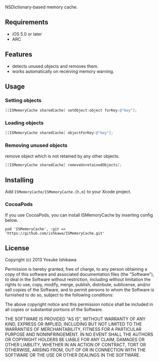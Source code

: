 NSDictionary-based memory cache.

## Requirements

- iOS 5.0 or later
- ARC

## Features

- detects unused objects and removes them.
- works automatically on receiving memory warning.

## Usage

### Setting objects

```objectivec
[[ISMemoryCache sharedCache] setObject:object forKey:@"key"];
```

### Loading objects

```objectivec
[[ISMemoryCache sharedCache] objectForKey:@"key"];
```

### Removing unused objects

remove object which is not retained by any other objects.

```objectivec
[[ISMemoryCache sharedCache] removeUnretainedObjects];
```

## Installing

Add `ISMemoryCache/ISMemoryCache.{h,m}` to your Xcode project.

### CocoaPods

If you use CocoaPods, you can install ISMemoryCache by inserting config below.

```
pod 'ISMemoryCache', :git => 'https://github.com/ishkawa/ISMemoryCache.git'
```

## License

Copyright (c) 2013 Yosuke Ishikawa

Permission is hereby granted, free of charge, to any person obtaining a copy of this software and associated documentation files (the "Software"), to deal in the Software without restriction, including without limitation the rights to use, copy, modify, merge, publish, distribute, sublicense, and/or sell copies of the Software, and to permit persons to whom the Software is furnished to do so, subject to the following conditions:

The above copyright notice and this permission notice shall be included in all copies or substantial portions of the Software.

THE SOFTWARE IS PROVIDED "AS IS", WITHOUT WARRANTY OF ANY KIND, EXPRESS OR IMPLIED, INCLUDING BUT NOT LIMITED TO THE WARRANTIES OF MERCHANTABILITY, FITNESS FOR A PARTICULAR PURPOSE AND NONINFRINGEMENT. IN NO EVENT SHALL THE AUTHORS OR COPYRIGHT HOLDERS BE LIABLE FOR ANY CLAIM, DAMAGES OR OTHER LIABILITY, WHETHER IN AN ACTION OF CONTRACT, TORT OR OTHERWISE, ARISING FROM, OUT OF OR IN CONNECTION WITH THE SOFTWARE OR THE USE OR OTHER DEALINGS IN THE SOFTWARE.
